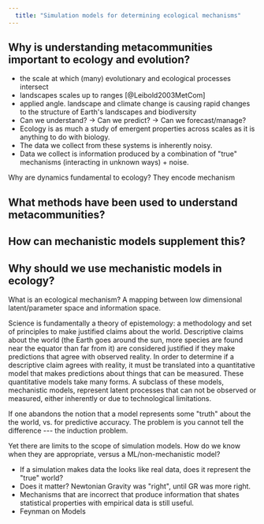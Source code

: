 ```yaml
---
  title: "Simulation models for determining ecological mechanisms"
---
```


## Why is understanding metacommunities important to ecology and evolution?
- the scale at which (many) evolutionary and ecological processes intersect
- landscapes scales up to ranges [@Leibold2003MetCom]
- applied angle. landscape and climate change is causing rapid changes to the structure of Earth's landscapes and biodiversity
- Can we understand? -> Can we predict? -> Can we forecast/manage?
- Ecology is as much a study of emergent properties across scales as it is anything to do with biology.
- The data we collect from these systems is inherently noisy.
- Data we collect is information produced by a combination of "true" mechanisms (interacting in unknown ways) + noise.

Why are dynamics fundamental to ecology? They encode mechanism

## What methods have been used to understand metacommunities?

## How can mechanistic models supplement this?

## Why should we use mechanistic models in ecology?

What is an ecological mechanism? A mapping between low dimensional latent/parameter space and information space.

Science is fundamentally a theory of epistemology: a methodology and set of
principles to make justified claims about the world. Descriptive claims about
the world (the Earth goes around the sun,  more species are found near the
equator than far from it) are considered justified if they make predictions that
agree with observed reality.
In order to determine if a descriptive claim agrees
with reality, it must be translated into a quantitative model that makes
predictions about things that can be measured. These quantitative models take
many forms. A subclass of these models, mechanistic models, represent latent
processes that can not be observed or measured, either inherently or due to
technological limitations.

If one abandons the notion that a model represents some "truth" about the the
world, vs. for predictive accuracy. The problem is you cannot tell the
difference --- the induction problem.

Yet there are limits to the scope of simulation models. How do we know when they
are appropriate, versus a ML/non-mechanistic model?

- If a simulation makes data the looks like real data, does it represent the "true" world?
- Does it matter? Newtonian Gravity was "right", until GR was more right.
- Mechanisms that are incorrect that produce information that shates statistical properties with
empirical data is still useful.
- Feynman on Models
